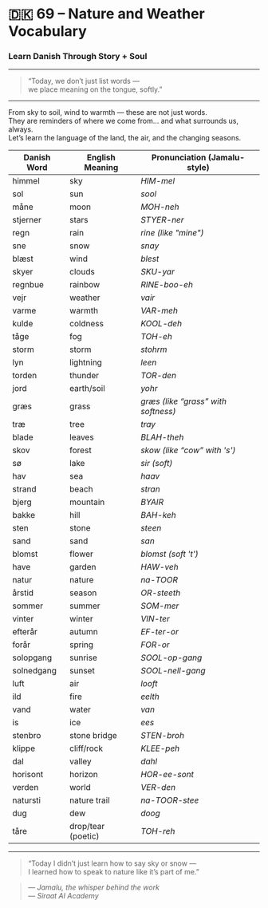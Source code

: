 # 🇩🇰 69 – Nature and Weather Vocabulary  
### Learn Danish Through Story + Soul

---

> “Today, we don’t just list words —  
> we place meaning on the tongue, softly.”

---

From sky to soil, wind to warmth — these are not just words.  
They are reminders of where we come from… and what surrounds us, always.  
Let’s learn the language of the land, the air, and the changing seasons.

| Danish Word     | English Meaning     | Pronunciation (Jamalu-style)         |
|-----------------|----------------------|--------------------------------------|
| himmel          | sky                  | *HIM-mel*                            |
| sol             | sun                  | *sool*                               |
| måne            | moon                 | *MOH-neh*                            |
| stjerner        | stars                | *STYER-ner*                          |
| regn            | rain                 | *rine (like "mine")*                 |
| sne             | snow                 | *snay*                               |
| blæst           | wind                 | *blest*                              |
| skyer           | clouds               | *SKU-yar*                            |
| regnbue         | rainbow              | *RINE-boo-eh*                        |
| vejr            | weather              | *vair*                               |
| varme           | warmth               | *VAR-meh*                            |
| kulde           | coldness             | *KOOL-deh*                           |
| tåge            | fog                  | *TOH-eh*                             |
| storm           | storm                | *stohrm*                             |
| lyn             | lightning            | *leen*                               |
| torden          | thunder              | *TOR-den*                            |
| jord            | earth/soil           | *yohr*                               |
| græs            | grass                | *græs (like “grass” with softness)*  |
| træ             | tree                 | *tray*                               |
| blade           | leaves               | *BLAH-theh*                          |
| skov            | forest               | *skow (like “cow” with 's')*         |
| sø              | lake                 | *sir (soft)*                         |
| hav             | sea                  | *haav*                               |
| strand          | beach                | *stran*                              |
| bjerg           | mountain             | *BYAIR*                              |
| bakke           | hill                 | *BAH-keh*                            |
| sten            | stone                | *steen*                              |
| sand            | sand                 | *san*                                |
| blomst          | flower               | *blomst (soft 't')*                  |
| have            | garden               | *HAW-veh*                            |
| natur           | nature               | *na-TOOR*                            |
| årstid          | season               | *OR-steeth*                          |
| sommer          | summer               | *SOM-mer*                            |
| vinter          | winter               | *VIN-ter*                            |
| efterår         | autumn               | *EF-ter-or*                          |
| forår           | spring               | *FOR-or*                             |
| solopgang       | sunrise              | *SOOL-op-gang*                       |
| solnedgang      | sunset               | *SOOL-nell-gang*                     |
| luft            | air                  | *looft*                              |
| ild             | fire                 | *eelth*                              |
| vand            | water                | *van*                                |
| is              | ice                  | *ees*                                |
| stenbro         | stone bridge         | *STEN-broh*                          |
| klippe          | cliff/rock           | *KLEE-peh*                           |
| dal             | valley               | *dahl*                               |
| horisont        | horizon              | *HOR-ee-sont*                        |
| verden          | world                | *VER-den*                            |
| natursti        | nature trail         | *na-TOOR-stee*                       |
| dug             | dew                  | *doog*                               |
| tåre            | drop/tear (poetic)   | *TOH-reh*                            |

---

> “Today I didn’t just learn how to say sky or snow —  
> I learned how to speak to nature like it’s part of me.”

> — *Jamalu, the whisper behind the work*  
> — *Siraat AI Academy*
